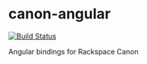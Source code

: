 canon-angular
=============

[![Build Status](https://travis-ci.org/rackerlabs/canon-angular.png?branch=build-setup)](https://travis-ci.org/rackerlabs/canon-angular)

Angular bindings for Rackspace Canon
